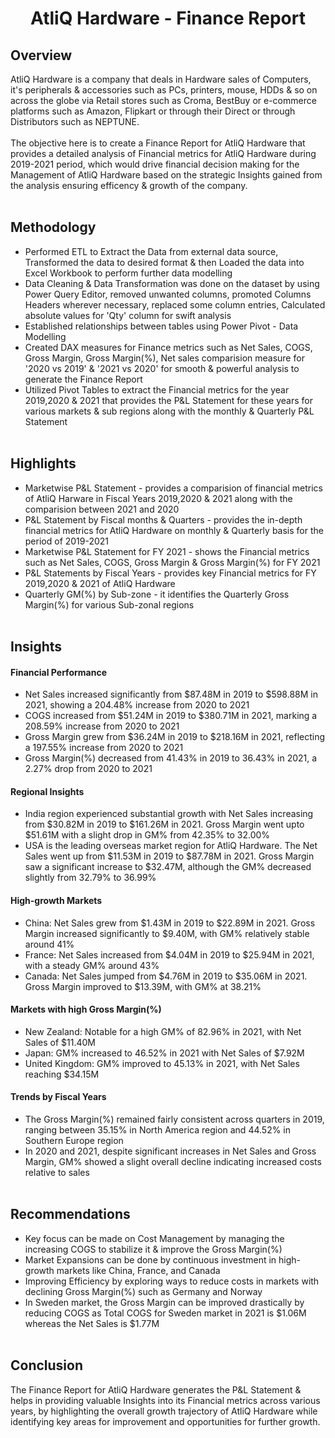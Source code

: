<h1 align="center"> AtliQ Hardware - Finance Report </h1>


## Overview
AtliQ Hardware is a company that deals in Hardware sales of Computers, it's peripherals & accessories such as PCs, printers, mouse, HDDs & so on across the globe via Retail stores such as Croma, BestBuy or e-commerce platforms such as Amazon, Flipkart or through their Direct or through Distributors such as NEPTUNE.
<br><br>The objective here is to create a Finance Report for AtliQ Hardware that provides a detailed analysis of Financial metrics for AtliQ Hardware during 2019-2021 period, which would drive financial decision making for the Management of AtliQ Hardware based on the strategic Insights gained from the analysis ensuring efficency & growth of the company.<br><br>

## Methodology
* Performed ETL to Extract the Data from external data source, Transformed the data to desired format & then Loaded the data into Excel Workbook to perform further data modelling
* Data Cleaning & Data Transformation was done on the dataset by using Power Query Editor, removed unwanted columns, promoted Columns Headers wherever necessary, replaced some column entries, Calculated absolute values for 'Qty' column for swift analysis
* Established relationships between tables using Power Pivot - Data Modelling
* Created DAX measures for Finance metrics such as Net Sales, COGS, Gross Margin, Gross Margin(%), Net sales comparision measure for '2020 vs 2019' & '2021 vs 2020' for smooth & powerful analysis to generate the Finance Report
* Utilized Pivot Tables to extract the Financial metrics for the year 2019,2020 & 2021 that provides the P&L Statement for these years for various markets & sub regions along with the monthly & Quarterly P&L Statement<br><br>

## Highlights
* Marketwise P&L Statement - provides a comparision of financial metrics of AtliQ Harware in Fiscal Years 2019,2020 & 2021 along with the comparision between 2021 and 2020
* P&L Statement by Fiscal months & Quarters - provides the in-depth financial metrics for AtliQ Hardware on monthly & Quarterly basis for the period of 2019-2021
* Marketwise P&L Statement for FY 2021 - shows the Financial metrics such as Net Sales, COGS, Gross Margin & Gross Margin(%) for FY 2021
* P&L Statements by Fiscal Years - provides key Financial metrics for FY 2019,2020 & 2021 of AtliQ Hardware
* Quarterly GM(%) by Sub-zone - it identifies the Quarterly Gross Margin(%) for various Sub-zonal regions<br><br>

## Insights
#### Financial Performance
* Net Sales increased significantly from $87.48M in 2019 to $598.88M in 2021, showing a 204.48% increase from 2020 to 2021
* COGS increased from $51.24M in 2019 to $380.71M in 2021, marking a 208.59% increase from 2020 to 2021
* Gross Margin grew from  $36.24M in 2019 to $218.16M in 2021, reflecting a 197.55% increase from 2020 to 2021
* Gross Margin(%) decreased from 41.43% in 2019 to 36.43% in 2021, a 2.27% drop from 2020 to 2021<br>

####  Regional Insights
* India region experienced substantial growth with Net Sales increasing from $30.82M in 2019 to $161.26M in 2021. Gross Margin went upto $51.61M with a slight drop in GM% from 42.35% to 32.00%
* USA is the leading overseas market region for AtliQ Hardware. The Net Sales went up from $11.53M in 2019 to $87.78M in 2021. Gross Margin saw a significant increase to $32.47M, although the GM% decreased slightly from 32.79% to 36.99%<br>

#### High-growth Markets
* China: Net Sales grew from $1.43M in 2019 to $22.89M in 2021. Gross Margin increased significantly to $9.40M, with GM% relatively stable around 41%
* France: Net Sales increased from $4.04M in 2019 to $25.94M in 2021, with a steady GM% around 43%
* Canada: Net Sales jumped from $4.76M in 2019 to $35.06M in 2021. Gross Margin improved to $13.39M, with GM% at 38.21%<br>

#### Markets with high Gross Margin(%)
* New Zealand: Notable for a high GM% of 82.96% in 2021, with Net Sales of $11.40M
* Japan: GM% increased to 46.52% in 2021 with Net Sales of $7.92M
* United Kingdom: GM% improved to 45.13% in 2021, with Net Sales reaching $34.15M<br>

#### Trends by Fiscal Years
* The Gross Margin(%) remained fairly consistent across quarters in 2019, ranging between 35.15% in North America region and 44.52% in Southern Europe region
* In 2020 and 2021, despite significant increases in Net Sales and Gross Margin, GM% showed a slight overall decline indicating increased costs relative to sales<br><br>

## Recommendations
* Key focus can be made on Cost Management by managing the increasing COGS to stabilize it & improve the Gross Margin(%)
* Market Expansions can be done by continuous investment in high-growth markets like China, France, and Canada
* Improving Efficiency by exploring ways to reduce costs in markets with declining Gross Margin(%) such as Germany and Norway
* In Sweden market, the Gross Margin can be improved drastically by reducing COGS as Total COGS for Sweden market in 2021 is $1.06M whereas the Net Sales is $1.77M<br><br>

## Conclusion
The Finance Report for AtliQ Hardware generates the P&L Statement & helps in providing valuable Insights into its Financial metrics across various years, by highlighting the overall growth trajectory of AtliQ Hardware while identifying key areas for improvement and opportunities for further growth.
